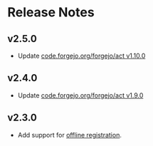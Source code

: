 # Release Notes

## v2.5.0

* Update [code.forgejo.org/forgejo/act v1.10.0](https://code.forgejo.org/forgejo/runner/pulls/71)

## v2.4.0

* Update [code.forgejo.org/forgejo/act v1.9.0](https://code.forgejo.org/forgejo/runner/pulls/64)

## v2.3.0

* Add support for [offline registration](https://forgejo.org/docs/next/admin/actions/#offline-registration).
